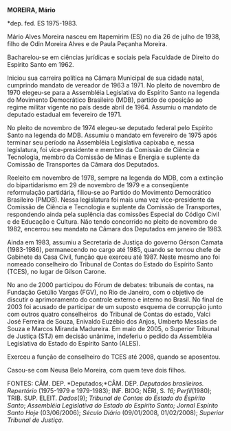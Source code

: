 **MOREIRA, Mário**

\*dep. fed. ES 1975-1983.

Mário Alves Moreira nasceu em Itapemirim (ES) no dia 26 de julho de
1938, filho de Odin Moreira Alves e de Paula Peçanha Moreira.

Bacharelou-se em ciências jurídicas e sociais pela Faculdade de Direito
do Espírito Santo em 1962.

Iniciou sua carreira política na Câmara Municipal de sua cidade natal,
cumprindo mandato de vereador de 1963 a 1971. No pleito de novembro de
1970 elegeu-se para a Assembléia Legislativa do Espírito Santo na
legenda do Movimento Democrático Brasileiro (MDB), partido de oposição
ao regime militar vigente no país desde abril de 1964. Assumiu o mandato
de deputado estadual em fevereiro de 1971.

No pleito de novembro de 1974 elegeu-se deputado federal pelo Espírito
Santo na legenda do MDB. Assumiu o mandato em fevereiro de 1975 após
terminar seu período na Assembléia Legislativa capixaba e, nessa
legislatura, foi vice-presidente e membro da Comissão de Ciência e
Tecnologia, membro da Comissão de Minas e Energia e suplente da Comissão
de Transportes da Câmara dos Deputados.

Reeleito em novembro de 1978, sempre na legenda do MDB, com a extinção
do bipartidarismo em 29 de novembro de 1979 e a conseqüente reformulação
partidária, filiou-se ao Partido do Movimento Democrático Brasileiro
(PMDB). Nessa legislatura foi mais uma vez vice-presidente da Comissão
de Ciência e Tecnologia e suplente da Comissão de Transportes,
respondendo ainda pela suplência das comissões Especial do Código Civil
e de Educação e Cultura. Não tendo concorrido no pleito de novembro de
1982, encerrou seu mandato na Câmara dos Deputados em janeiro de 1983.

Ainda em 1983, assumiu a Secretaria de Justiça do governo Gérson Camata
(1983-1986), permanecendo no cargo até 1985, quando se tornou chefe de
Gabinete da Casa Civil, função que exerceu até 1987. Neste mesmo ano foi
nomeado conselheiro do Tribunal de Contas do Estado do Espírito Santo
(TCES), no lugar de Gilson Carone.

No ano de 2000 participou do Fórum de debates: tribunais de contas, na
Fundação Getúlio Vargas (FGV), no Rio de Janeiro, com o objetivo de
discutir o aprimoramento do controle externo e interno no Brasil. No
final de 2003 foi acusado de participar de um suposto esquema de
corrupção junto com outros quatro conselheiros  do Tribunal de Contas do
estado, Valci José Ferreira de Souza, Enivaldo Euzébio dos Anjos,
Umberto Messias de Souza e Marcos Miranda Madureira. Em maio de 2005, o
Superior Tribunal de Justiça (STJ) em decisão unânime, indeferiu o
pedido da Assembléia Legislativa do Estado do Espírito Santo (ALES).

Exerceu a função de conselheiro do TCES até 2008, quando se aposentou.

Casou-se com Neusa Belo Moreira, com quem teve dois filhos.

FONTES: CÂM. DEP. *Deputados;*CÂM. DEP. *Deputados brasileiros.
Repertório* (1975-1979 e 1979-1983); INF. BIOG; NÉRI, S. *16;
Perfil*(1980); TRIB. SUP. ELEIT. *Dados*(9); *Tribunal de Contas do
Estado do Espírito Santo*; *Assembléia Legislativa do Estado do Espírito
Santo; Jornal Espírito Santo Hoje* (03/06/2006); *Século Diário*
(09/01/2008, 01/02/2008); *Superior Tribunal de Justiça*.

 

 

 
